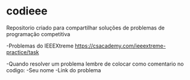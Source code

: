 # codieee
Repositorio criado para compartilhar soluções de problemas de programação competitiva

-Problemas do IEEEXtreme https://csacademy.com/ieeextreme-practice/task

-Quando resolver um problema lembre de colocar como comentario no codigo:
        -Seu nome
        -Link do problema 
